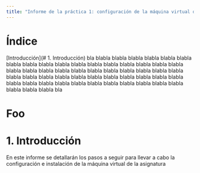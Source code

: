 ```yaml
---
title: "Informe de la práctica 1: configuración de la máquina virtual del IaaS"
---
```

# Índice
[Introducción](# 1. Introducción)
bla
blabla
blabla
blabla
blabla
blabla
blabla
blabla
blabla
blabla
blabla
blabla
blabla
blabla
blabla
blabla
blabla
blabla
blabla
blabla
blabla
blabla
blabla
blabla
blabla
blabla
blabla
blabla
blabla
blabla
blabla
blabla
blabla
blabla
blabla
blabla
blabla
blabla
blabla
blabla
blabla
blabla
blabla
blabla
blabla
blabla
blabla
blabla
blabla
blabla
blabla
blabla
blabla
blabla
bla
# Foo
# 1. Introducción
En este informe se detallarán los pasos a seguir para llevar a cabo la configuración e instalación de la 
máquina virtual de la asignatura